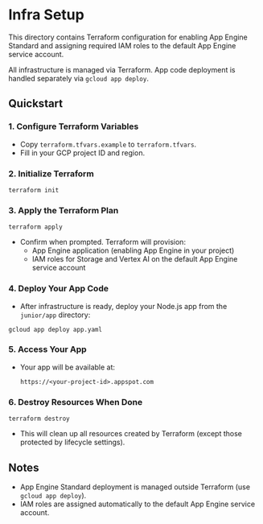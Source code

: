 # Infra Setup

This directory contains Terraform configuration for enabling App Engine Standard and assigning required IAM roles to the default App Engine service account.

All infrastructure is managed via Terraform. App code deployment is handled separately via `gcloud app deploy`.

## Quickstart

### 1. Configure Terraform Variables

- Copy `terraform.tfvars.example` to `terraform.tfvars`.
- Fill in your GCP project ID and region.

### 2. Initialize Terraform

```
terraform init
```

### 3. Apply the Terraform Plan

```
terraform apply
```
- Confirm when prompted. Terraform will provision:
  - App Engine application (enabling App Engine in your project)
  - IAM roles for Storage and Vertex AI on the default App Engine service account

### 4. Deploy Your App Code

- After infrastructure is ready, deploy your Node.js app from the `junior/app` directory:

```
gcloud app deploy app.yaml
```

### 5. Access Your App

- Your app will be available at:
  ```
  https://<your-project-id>.appspot.com
  ```

### 6. Destroy Resources When Done

```
terraform destroy
```
- This will clean up all resources created by Terraform (except those protected by lifecycle settings).

## Notes

- App Engine Standard deployment is managed outside Terraform (use `gcloud app deploy`).
- IAM roles are assigned automatically to the default App Engine service account.
